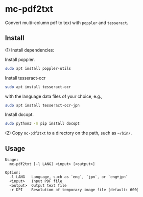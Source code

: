 mc-pdf2txt
==========

Convert multi-column pdf to text with `poppler` and `tesseract`.

## Install

(1) Install dependencies:

Install poppler.

```sh
sudo apt install poppler-utils
```

Install tesseract-ocr

```sh
sudo apt install tesseract-ocr
```

with the language data files of your choice, e.g.,

```sh
sudo apt install tesseract-ocr-jpn
```

Install docopt.

```sh
sudo python3 -m pip install docopt
```

(2) Copy `mc-pdf2txt` to a directory on the path, such as `~/bin/`.

## Usage

```
Usage:
  mc-pdf2txt [-l LANG] <input> [<output>]

Option:
  -l LANG   Language, such as `eng`, `jpn`, or `eng+jpn`
  <input>   Input PDF file
  <output>  Output text file
  -r DPI    Resolution of temporary image file [default: 600]
```





